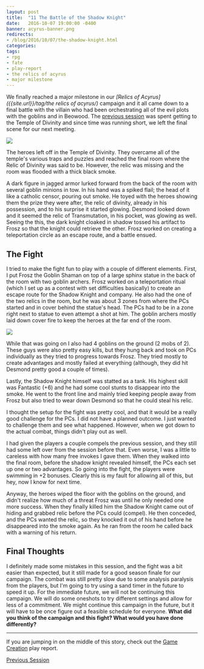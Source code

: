 ```yaml
---
layout: post
title:  "11 The Battle of the Shadow Knight"
date:   2016-10-07 19:00:00 -0400 
banner: acyrus-banner.png
redirects: 
- /blog/2016/10/07/the-shadow-knight.html
categories: 
tags: 
- rpg
- fate
- play-report
- the relics of acyrus
- major milestone
---
```


We finally reached a major milestone in our 
*[Relics of Acyrus]({{site.url}}/tag/the relics of acyrus/)* campaign
and it all came down to a final battle with the villain who had been
orchestrating all of the evil plots with the goblins and in Beowood. The
[previous session]({{site.url}}/2016/08/17/temple-of-divinity.html) 
was spent getting to the Temple of Divinity and since
time was running short, we left the final scene for our next meeting.<!--more-->

[<img src="{{site.url}}/images/shadow-knight-and-friends.png" class="right" />
]({{site.url}}/images/shadow-knight-and-friends.png)

The heroes left off in the Temple of Divinity. They overcame all of the temple's
various traps and puzzles and reached the final room where the Relic of Divinity
was said to be. However, the relic was missing and the room was flooded with a
thick black smoke.

A dark figure in jagged armor lurked forward from the back of the room with
several goblin minions in tow. In his hand was a spiked flail; the head of it
like a catholic censor, pouring out smoke. He toyed with the heroes showing them
the prize they were after, the relic of divinity, already in his possession, and
to his surprise it started glowing. Desmond looked down and it seemed the relic
of Transmutation, in his pocket, was glowing as well. Seeing the this, the dark
knight cloaked in shadow tossed his artifact to Frosz so that the knight could
retrieve the other. Frosz worked on creating a teleportation circle as an escape
route, and a battle ensued.

## The Fight

I tried to make the fight fun to play with a couple of different elements.
First, I put Frosz the Goblin Shaman on top of a large sphinx statue in the back
of the room with two goblin archers. Frosz worked on a teleportation ritual
(which I set up as a contest with set difficulties basically) to
create an escape route for the Shadow Knight and company. He also had the one of
the two relics in the room, but he was about 3 zones from where the PCs started
and in cover behind the statue's head. The PCs had to be in a zone right next to
statue to even attempt a shot at him. The goblin archers mostly laid down cover
fire to keep the heroes at the far end of the room.

[<img src="{{site.url}}/images/shadow-knight-setup.png" class="left" />
]({{site.url}}/images/shadow-knight-setup.png)

While that was going on I also had 4 goblins on the ground (2 mobs of 2). These
guys were also pretty easy kills, but they hung back and took on PCs
individually as they tried to progress towards Frosz. They tried mostly to
create advantages and mostly failed at everything (although, they did hit
Desmond pretty good a couple of times).

Lastly, the Shadow Knight himself was statted as a tank. His highest skill was
Fantastic (+6) and he had some cool stunts to disappear into the smoke. He went
to the front line and mainly tried keeping people away from Frosz but also tried
to wear down Desmond so that he could steal his relic.

I thought the setup for the fight was pretty cool, and that it would be a really
good challenge for the PCs. I did not have a planned outcome. I just wanted to
challenge them and see what happened. However, when we got down to the actual
combat, things didn't play out as well.

I had given the players a couple compels the previous session, and they still
had some left over from the session before that. Even worse, I was a little to
careless with how many free invokes I gave them. When they walked into the final
room, before the shadow knight revealed himself, the PCs each set up one or two
advantages. So going into the fight, the players were swimming in +2 bonuses.
Clearly this is my fault for allowing all of this, but hey, now I know for next
time.

Anyway, the heroes wiped the floor with the goblins on the ground, and didn't
realize how much of a threat Frosz was until he only needed one more success.
When they finally killed him the Shadow Knight came out of hiding and grabbed
relic before the PCs could (compel). He then conceded, and the PCs wanted the
relic, so they knocked it out of his hand before he disappeared into the smoke
again. As he ran from the room he called back with a warning of his return.

## Final Thoughts

I definitely made some mistakes in this session, and the fight was a bit easier
than expected, but it still made for a good season finale for our campaign. The
combat was still pretty slow due to some analysis paralysis from the players,
but I'm going to try using a sand timer in the future to speed it up. For the
immediate future, we will not be continuing this campaign. We will do some
oneshots to try different settings and allow for less of a commitment. We might
continue this campaign in the future, but it will have to be once figure out a
feasible schedule for everyone. **What did you think of the campaign and this
fight? What would you have done differently?**

---

If you are jumping in on the middle of this story, check out the 
<a href="{{site.url}}/2016/05/27/setup.html">Game Creation</a> play report.<br />
<!---
<a href="{{site.url}}" class="right">Next Session &#9654;</a>
--->
<a href="{{site.url}}/2016/08/17/temple-of-divinity.html" class="btn btn-default">
  <i class="fa fa-caret-left"></i> Previous Session</a>
<br />
